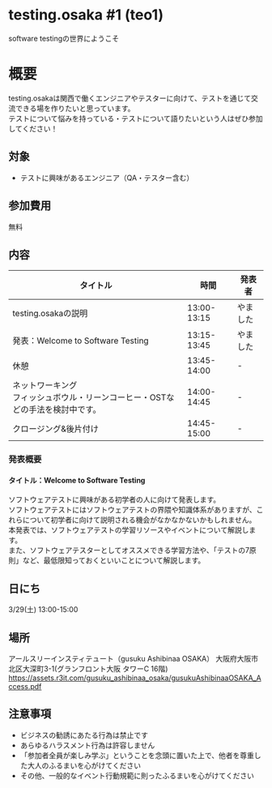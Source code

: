 # testing.osaka #1 (teo1) 

software testingの世界にようこそ

# 概要

testing.osakaは関西で働くエンジニアやテスターに向けて、テストを通じて交流できる場を作りたいと思っています。  
テストについて悩みを持っている・テストについて語りたいという人はぜひ参加してください！  

## 対象

- テストに興味があるエンジニア（QA・テスター含む）

## 参加費用

無料

## 内容

|タイトル|時間|発表者|
|---|---|---|
|testing.osakaの説明|13:00-13:15|やました|
|発表：Welcome to Software Testing|13:15-13:45|やました|
|休憩|13:45-14:00|-|
|ネットワーキング  <BR> フィッシュボウル・リーンコーヒー・OSTなどの手法を検討中です。|14:00-14:45|-|
|クロージング&後片付け|14:45-15:00|-|

### 発表概要
#### タイトル：Welcome to Software Testing
ソフトウェアテストに興味がある初学者の人に向けて発表します。  
ソフトウェアテストにはソフトウェアテストの界隈や知識体系がありますが、これらについて初学者に向けて説明される機会がなかなかないかもしれません。  
本発表では、ソフトウェアテストの学習リソースやイベントについて解説します。  
また、ソフトウェアテスターとしてオススメできる学習方法や、「テストの7原則」など、最低限知っておくといいことについて解説します。  

## 日にち
3/29(土) 13:00-15:00

## 場所
アールスリーインスティテュート（gusuku Ashibinaa OSAKA）
大阪府大阪市北区大深町3-1(グランフロント大阪 タワーC 16階) 
https://assets.r3it.com/gusuku_ashibinaa_osaka/gusukuAshibinaaOSAKA_Access.pdf

## 注意事項

- ビジネスの勧誘にあたる行為は禁止です
- あらゆるハラスメント行為は許容しません
- 「参加者全員が楽しみ学ぶ」ということを念頭に置いた上で、他者を尊重した大人のふるまいを心がけてください
- その他、一般的なイベント行動規範に則ったふるまいを心がけてください